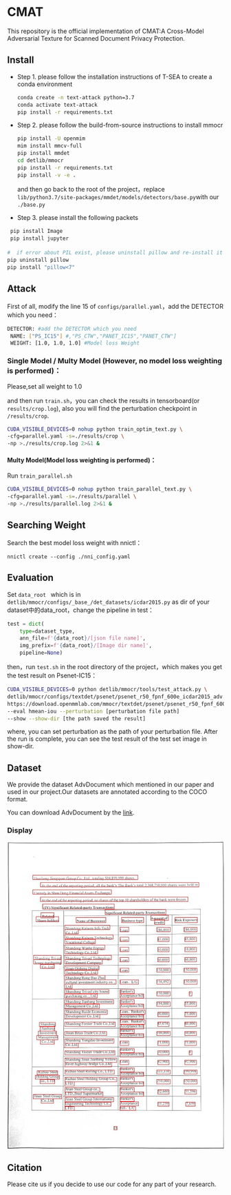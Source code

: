 # CMAT

This repository is the official implementation of CMAT:A Cross-Model Adversarial Texture for Scanned Document Privacy Protection.

## Install

- Step 1. please follow the installation instructions of T-SEA to create a conda environment

  ```bash
  conda create -n text-attack python=3.7
  conda activate text-attack
  pip install -r requirements.txt
  ```
- Step 2. please follow the build-from-source instructions to install mmocr

  ```bash
  pip install -U openmim
  mim install mmcv-full
  pip install mmdet
  cd detlib/mmocr
  pip install -r requirements.txt
  pip install -v -e .
  ```

  and then go back to the root of the project，replace `lib/python3.7/site-packages/mmdet/models/detectors/base.py`with our `./base.py`
- Step 3. please install the following packets

```python
 pip install Image
 pip install jupyter

#  if error about PIL exist, please uninstall pillow and re-install it with lower version
pip uninstall pillow
pip install "pillow<7"
```

## Attack

First of all, modify the line 15 of `configs/parallel.yaml`，add the DETECTOR which you need：

```bash
DETECTOR: #add the DETECTOR which you need
 NAME: ["PS_IC15"] #,"PS_CTW","PANET_IC15","PANET_CTW"]
 WEIGHT: [1.0, 1.0, 1.0] #Model loss Weight
```

### Single Model / Multy Model (However, no model loss weighting is performed)：

Please,set all weight to 1.0

and then run `train.sh`，you can check the results in tensorboard(or `results/crop.log`), also you will find the perturbation checkpoint in `/results/crop`.

```bash
CUDA_VISIBLE_DEVICES=0 nohup python train_optim_text.py \
-cfg=parallel.yaml -s=./results/crop \
-np >./results/crop.log 2>&1 &
```

#### Multy Model(Model loss weighting is performed)：

Run `train_parallel.sh`

```bash
CUDA_VISIBLE_DEVICES=0 nohup python train_parallel_text.py \
-cfg=parallel.yaml -s=./results/parallel \
-np >./results/parallel.log 2>&1 &
```

## Searching Weight

Search the best model loss weight with nnictl：

```
nnictl create --config ./nni_config.yaml 
```

## Evaluation

Set `data_root ` which is in `detlib/mmocr/configs/_base_/det_datasets/icdar2015.py` as dir of your dataset中的data_root，change the pipeline in test：

```python
test = dict(
    type=dataset_type,
    ann_file=f'{data_root}/[json file name]',
    img_prefix=f'{data_root}/[Image dir name]',
    pipeline=None)
```

then，run `test.sh` in the root directory of the project，which makes you get the test result on Psenet-IC15：

```bash
CUDA_VISIBLE_DEVICES=0 python detlib/mmocr/tools/test_attack.py \
detlib/mmocr/configs/textdet/psenet/psenet_r50_fpnf_600e_icdar2015_adv.py \
https://download.openmmlab.com/mmocr/textdet/psenet/psenet_r50_fpnf_600e_icdar2015_pretrain-eefd8fe6.pth \
--eval hmean-iou --perturbation [perturbation file path]
--show --show-dir [the path saved the result]
```

where, you can set perturbation as the path of your perturbation file. After the run is complete, you can see the test result of the test set image in show-dir.

## Dataset

We provide the dataset AdvDocument which mentioned in our paper and used in our project.Our datasets are annotated according to the COCO format.

You can download AdvDocument by the [link](https://drive.google.com/file/d/1r4scB0HvLdz1NLinWI0KClqyyF8UrWnN/view?usp=drive_link "Google Drive").

### Display

![AdvDocument-Word-Display](image/README/1710387307709.png "AdvDocument-Word-Display")

## Citation

Please cite us if you decide to use our code for any part of your research.
